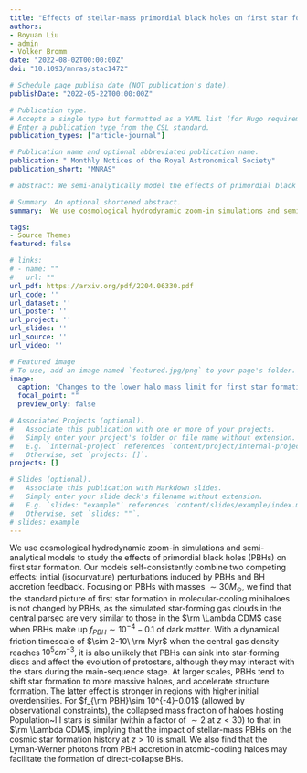 ```yaml
---
title: "Effects of stellar-mass primordial black holes on first star formation"
authors:
- Boyuan Liu
- admin
- Volker Bromm
date: "2022-08-02T00:00:00Z"
doi: "10.1093/mnras/stac1472"

# Schedule page publish date (NOT publication's date).
publishDate: "2022-05-22T00:00:00Z"

# Publication type.
# Accepts a single type but formatted as a YAML list (for Hugo requirements).
# Enter a publication type from the CSL standard.
publication_types: ["article-journal"]

# Publication name and optional abbreviated publication name.
publication: " Monthly Notices of the Royal Astronomical Society"
publication_short: "MNRAS"

# abstract: We semi-analytically model the effects of primordial black hole (PBH) accretion on the cosmic radiation background during the epoch of reionization (z larger than 6). PBHs in the intergalactic medium (IGM) and haloes, where star formation can occur, are considered. For stars with a mass larger than 25 solar mass, formed in suitable host haloes, we assume they quickly burn out and form stellar remnant black holes (SRBHs). These SRBHs, like PBHs, also accrete material, and are considered to have similar radiation feedback in the halo environment. To improve the background radiation estimation, we consider the impact of PBHs on structure formation, allowing a modified halo mass function. We consider the radiation feedback from a broad suite of black holes: PBHs, SRBHs, high-mass X-ray binaries (HMXBs), and supermassive black holes (SMBHs). The result shows that at z greater than 30, the radiation background energy density is generated by PBHs accreting in the IGM, whereas at lower redshifts, halo accretion dominates. We also dissect the total power density by modeling the accretion spectral energy distribution (SED) across different wavebands. In the UV band, we find that for PBH fraction in DM less than 1e-3, the H-ionizing and Lyman Alpha fluxes from PBH accretion feedback do not violate existing constraints on the timing of reionization, and on the effective Wouthuysen-Field coupling of the 21-cm spin temperature of neutral hydrogen to the IGM kinetic temperature. However, in the X-ray band, with the same abundance, PBHs contribute significantly and could explain the unresolved part of the cosmic X-ray background.

# Summary. An optional shortened abstract.
summary:  We use cosmological hydrodynamic zoom-in simulations and semi-analytical models to study the effects of primordial black holes (PBHs) on first star formation.

tags:
- Source Themes
featured: false

# links:
# - name: ""
#   url: ""
url_pdf: https://arxiv.org/pdf/2204.06330.pdf
url_code: ''
url_dataset: ''
url_poster: ''
url_project: ''
url_slides: ''
url_source: ''
url_video: ''

# Featured image
# To use, add an image named `featured.jpg/png` to your page's folder. 
image:
  caption: 'Changes to the lower halo mass limit for first star formation with respect to different PBH mass'
  focal_point: ""
  preview_only: false

# Associated Projects (optional).
#   Associate this publication with one or more of your projects.
#   Simply enter your project's folder or file name without extension.
#   E.g. `internal-project` references `content/project/internal-project/index.md`.
#   Otherwise, set `projects: []`.
projects: []

# Slides (optional).
#   Associate this publication with Markdown slides.
#   Simply enter your slide deck's filename without extension.
#   E.g. `slides: "example"` references `content/slides/example/index.md`.
#   Otherwise, set `slides: ""`.
# slides: example
---
```


We use cosmological hydrodynamic zoom-in simulations and semi-analytical models to study the effects of primordial black holes (PBHs) on first star formation. Our models self-consistently combine two competing effects: initial (isocurvature) perturbations induced by PBHs and BH accretion feedback. Focusing on PBHs with masses $\sim 30 M_{\odot}$, we find that the standard picture of first star formation in molecular-cooling minihaloes is not changed by PBHs, as the simulated star-forming gas clouds in the central parsec are very similar to those in the $\rm \Lambda CDM$ case when PBHs make up $f_{PBH}\sim 10^{-4}-0.1$ of dark matter. With a dynamical friction timescale of $\sim 2-10\ \rm Myr$ when the central gas density reaches $10^{5} cm^{-3}$, it is also unlikely that PBHs can sink into star-forming discs and affect the evolution of protostars, although they may interact with the stars during the main-sequence stage. At larger scales, PBHs tend to shift star formation to more massive haloes, and accelerate structure formation. The latter effect is stronger in regions with higher initial overdensities. For $f_{\rm PBH}\sim 10^{-4}-0.01$ (allowed by observational constraints), the collapsed mass fraction of haloes hosting Population~III stars is similar (within a factor of $\sim2$ at $z< 30$) to that in $\rm \Lambda CDM$, implying that the impact of stellar-mass PBHs on the cosmic star formation history at $z> 10$ is small. We also find that the Lyman-Werner photons from PBH accretion in atomic-cooling haloes may facilitate the formation of direct-collapse BHs.
